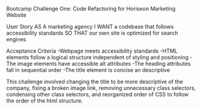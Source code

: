 Bootcamp Challenge One: Code Refactoring for Horiseon Marketing Website

User Story
AS A marketing agency
I WANT a codebase that follows accessibility standards
SO THAT our own site is optimized for search engines

Acceptance Criteria
-Webpage meets accessibility standards
-HTML elements follow a logical structure independent of styling and positioning
-The image elements have accessible alt attributes
-The heading attributes fall in sequential order
-The title element is concise an descriptive

This challenge involved changing the title to be more descriptive of the company, fixing a broken image
link, removing unnecessary class selectors, condensing other class selectors, and reorganized order of CSS
to follow the order of the html structure. 
